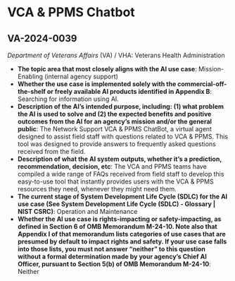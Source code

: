 # VCA & PPMS Chatbot
## VA-2024-0039
_Department of Veterans Affairs_ (VA) / VHA: Veterans Health Administration


+ **The topic area that most closely aligns with the AI use case**: Mission-Enabling (internal agency support)
+ **Whether the use case is implemented solely with the commercial-off-the-shelf or freely available AI products identified in Appendix B**: Searching for information using AI.
+ **Description of the AI’s intended purpose, including: (1) what problem the AI is used to solve and (2) the expected benefits and positive outcomes from the AI for an agency’s mission and/or the general public**: The Network Support VCA & PPMS ChatBot, a virtual agent designed to assist field staff with questions related to VCA & PPMS. This tool was designed to provide answers to frequently asked questions received from the field.
+ **Description of what the AI system outputs, whether it’s a prediction, recommendation, decision, etc**: The VCA and PPMS teams have compiled a wide range of FAQs received from field staff to develop this easy-to-use tool that instantly provides users with the VCA & PPMS resources they need, whenever they might need them.
+ **The current stage of System Development Life Cycle (SDLC) for the AI use case (See System Development Life Cycle (SDLC) - Glossary | NIST CSRC)**: Operation and Maintenance
+ **Whether the AI use case is rights-impacting or safety-impacting, as defined in Section 6 of OMB Memorandum M-24-10. Note also that Appendix I of that memorandum lists categories of use cases that are presumed by default to impact rights and safety. If your use case falls into those lists, you must not answer “neither” to this question without a formal determination made by your agency’s Chief AI Officer, pursuant to Section 5(b) of OMB Memorandum M-24-10**: Neither